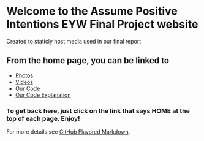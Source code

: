 # Welcome to the Assume Positive Intentions EYW Final Project website

Created to staticly host media used in our final report

## From the home page, you can be linked to
- [Photos](https://assumepositiveintentions.github.io/Final/photos)
- [Videos](https://assumepositiveintentions.github.io/Final/videos)
- [Our Code](https://assumepositiveintentions.github.io/Final/code)
- [Our Code Explanation](https://assumepositiveintentions.github.io/Final/decoded)

### To get back here, just click on the link that says HOME at the top of each page. Enjoy!

For more details see [GitHub Flavored Markdown](https://guides.github.com/features/mastering-markdown/).
